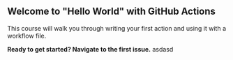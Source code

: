 ## Welcome to "Hello World" with GitHub Actions

This course will walk you through writing your first action and using it with a workflow file. 

**Ready to get started? Navigate to the first issue.**
asdasd
